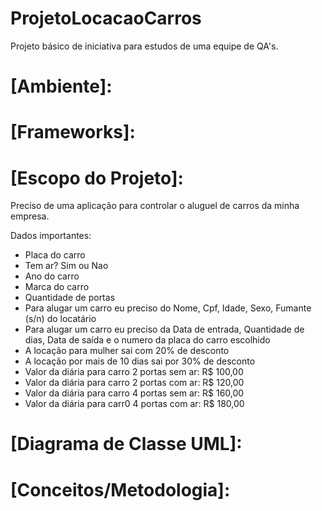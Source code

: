# ProjetoLocacaoCarros

Projeto básico de iniciativa para estudos de uma equipe de QA's.

# [Ambiente]:

# [Frameworks]:


# [Escopo do Projeto]:

Preciso de uma aplicação para controlar o aluguel de carros da minha empresa.

Dados importantes:
- Placa do carro
- Tem ar? Sim ou Nao
- Ano do carro
- Marca do carro
- Quantidade de portas
- Para alugar um carro eu preciso do Nome, Cpf, Idade, Sexo, Fumante (s/n) do locatário
- Para alugar um carro eu preciso da Data de entrada, Quantidade de dias, Data de saída e o numero da placa do carro escolhido
- A locação para mulher sai com 20% de desconto
- A locação por mais de 10 dias sai por 30% de desconto
- Valor da diária para carro 2 portas sem ar: R$ 100,00
- Valor da diária para carro 2 portas com ar: R$ 120,00
- Valor da diária para carro 4 portas sem ar: R$ 160,00
- Valor da diária para carr0 4 portas com ar: R$ 180,00

# [Diagrama de Classe UML]:

# [Conceitos/Metodologia]:
